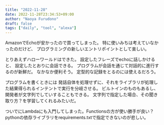 ```yaml
---
title: "2022-11-28"
date: 2022-11-28T23:34:53+09:00
author: "Naoya Furudono"
draft: false
tags: ["daily", "tool", "alexa"]
---
```


AmazonでEchoが安かったので買ってしまった。
特に使いみちは考えていなかったのだけど、
プログラミングの新しいエントリポイントとして楽しい。

とりあえずハローワールドはできた。
設定したフレーズでechoに話しかけると、
設定したとおりに会話できる。
プログラムが会話を通じて対話的に進行するのが新鮮だ。
なかなか便利そう。
定型的な記録をとるのには使えるだろう。

プログラムを書くときには
発話自体を処理せずに、それをライブラリが処理した結果得られるインテントで実行を分岐させる。
ビルトインのものもあるし、開発者が文字列でしていすることもできる。
文字列で指定した場合、その聞き取り方？を学習してくれるみたいだ。

ついでにLambdaにも入門してしまった。Functionsの方が使い勝手が良い？
pythonの依存ライブラリをrequirements.txtで指定できないのが悲しい。

